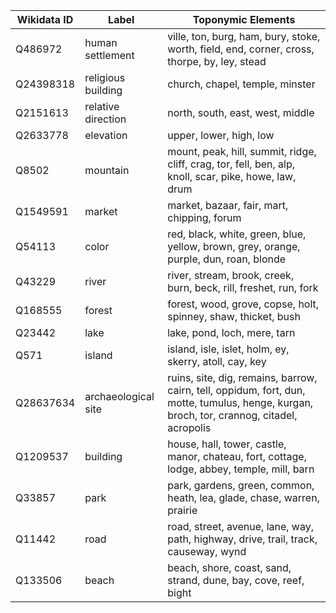 | Wikidata ID | Label                | Toponymic Elements                                             |
|-------------|----------------------|----------------------------------------------------------------|
| Q486972     | human settlement     | ville, ton, burg, ham, bury, stoke, worth, field, end, corner, cross, thorpe, by, ley, stead |
| Q24398318   | religious building   | church, chapel, temple, minster |
| Q2151613    | relative direction   | north, south, east, west, middle |
| Q2633778    | elevation            | upper, lower, high, low |
| Q8502       | mountain             | mount, peak, hill, summit, ridge, cliff, crag, tor, fell, ben, alp, knoll, scar, pike, howe, law, drum |
| Q1549591    | market               | market, bazaar, fair, mart, chipping, forum |
| Q54113      | color                | red, black, white, green, blue, yellow, brown, grey, orange, purple, dun, roan, blonde |
| Q43229      | river                | river, stream, brook, creek, burn, beck, rill, freshet, run, fork |
| Q168555     | forest               | forest, wood, grove, copse, holt, spinney, shaw, thicket, bush |
| Q23442      | lake                 | lake, pond, loch, mere, tarn |
| Q571        | island               | island, isle, islet, holm, ey, skerry, atoll, cay, key |
| Q28637634   | archaeological site  | ruins, site, dig, remains, barrow, cairn, tell, oppidum, fort, dun, motte, tumulus, henge, kurgan, broch, tor, crannog, citadel, acropolis |
| Q1209537    | building             | house, hall, tower, castle, manor, chateau, fort, cottage, lodge, abbey, temple, mill, barn |
| Q33857      | park                 | park, gardens, green, common, heath, lea, glade, chase, warren, prairie |
| Q11442      | road                 | road, street, avenue, lane, way, path, highway, drive, trail, track, causeway, wynd |
| Q133506     | beach                | beach, shore, coast, sand, strand, dune, bay, cove, reef, bight |
